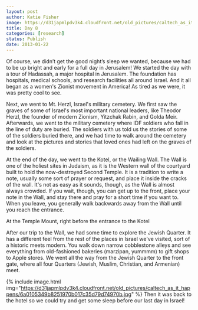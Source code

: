 ```yaml
---
layout: post
author: Katie Fisher
image: https://d31japmlpdv3k4.cloudfront.net/old_pictures/caltech_as_it_happens/6a0105349b8251970b017ee77b0277970d.jpg
title: Day 8
categories: [research]
status: Publish
date: 2013-01-22
---
```



Of course, we didn’t get the good night’s sleep we wanted,
because we had to be up bright and early for a full day in Jerusalem! We started the day with a tour of Hadassah, a
major hospital in Jerusalem. The foundation has hospitals, medical schools, and research facilities all around Israel. And it all began as a women's Zionist movement in America! As tired as we were, it was pretty cool to see.

Next, we went to Mt. Herzl, Israel's military cemetery. We first saw the graves of some of Israel's most important national leaders, like Theodor Herzl, the founder of modern Zionism, Yitzchak Rabin, and Golda Meir. Afterwards, we went to the military cemetery where IDF soldiers who fall in the line of duty are buried. The soldiers with us told us the stories of some of the soldiers buried there, and we had time to walk around the cemetery and look at the pictures and stories that loved ones had left on the graves of the soldiers.

At the end of the day, we went to the Kotel, or the Wailing Wall. The Wall is one of the holiest sites in Judaism, as it is the Western wall of the courtyard built to hold the now-destroyed Second Temple. It is a tradition to write a note, usually some sort of prayer or request, and place it inside the cracks of the wall. It's not as easy as it sounds, though, as the Wall is almost always crowded. If you wait, though, you can get up to the front, place your note in the Wall, and stay there and pray for a short time if you want to. When you leave, you generally walk backwards away from the Wall until you reach the entrance.

At the Temple Mount, right before the entrance to the Kotel

After our trip to the Wall, we had some time to explore the Jewish Quarter. It has a different feel from the rest of the places in Israel we've visited, sort of a historic meets modern. You walk down narrow cobblestone alleys and see everything from old-fashioned bakeries (marzipan, yummmm) to gift shops to Apple stores. We went all the way from the Jewish Quarter to the front gate, where all four Quarters (Jewish, Muslim, Christian, and Armenian) meet.


{% include image.html img="https://d31japmlpdv3k4.cloudfront.net/old_pictures/caltech_as_it_happens/6a0105349b8251970b017c35d79d74970b.jpg" %}
Then it was back to the hotel so we could try and get some sleep before our last day in Israel!

